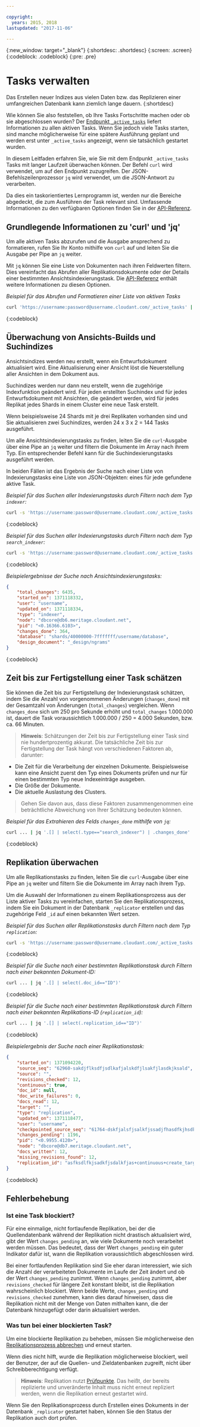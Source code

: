 ```yaml
---

copyright:
  years: 2015, 2018
lastupdated: "2017-11-06"

---
```


{:new_window: target="_blank"}
{:shortdesc: .shortdesc}
{:screen: .screen}
{:codeblock: .codeblock}
{:pre: .pre}

# Tasks verwalten

Das Erstellen neuer Indizes aus vielen Daten bzw. das Replizieren einer umfangreichen Datenbank kann ziemlich lange dauern.
{:shortdesc}

Wie können Sie also feststellen, ob Ihre Tasks Fortschritte machen oder ob sie abgeschlossen wurden?
Der [Endpunkt `_active_tasks`](../api/active_tasks.html) liefert Informationen zu allen aktiven Tasks.
Wenn Sie jedoch viele Tasks starten, sind manche möglicherweise für eine spätere Ausführung geplant und werden erst unter `_active_tasks` angezeigt, wenn sie tatsächlich gestartet wurden.

In diesem Leitfaden erfahren Sie, wie Sie mit dem Endpunkt `_active_tasks` Tasks mit langer Laufzeit überwachen können.
Der Befehl `curl` wird verwendet, um auf den Endpunkt zuzugreifen.
Der JSON-Befehlszeilenprozessor `jq` wird verwendet, um die JSON-Antwort zu verarbeiten.

Da dies ein taskorientiertes Lernprogramm ist, werden nur die Bereiche abgedeckt, die zum Ausführen der Task relevant sind.
Umfassende Informationen zu den verfügbaren Optionen finden Sie in der [API-Referenz](../api/index.html).

## Grundlegende Informationen zu 'curl' und 'jq'

Um alle aktiven Tasks abzurufen und die Ausgabe ansprechend zu formatieren,
rufen Sie Ihr Konto mithilfe von `curl` auf und leiten Sie die Ausgabe per Pipe an `jq` weiter.

Mit `jq` können Sie eine Liste von Dokumenten nach ihren Feldwerten filtern.
Dies vereinfacht das Abrufen aller Replikationsdokumente oder der Details einer bestimmten Ansichtsindexierungstask.
Die [API-Referenz](../api/index.html) enthält weitere Informationen zu diesen Optionen.

_Beispiel für das Abrufen und Formatieren einer Liste von aktiven Tasks_

```sh
curl 'https://username:password@username.cloudant.com/_active_tasks' | jq '.'
```
{:codeblock}

## Überwachung von Ansichts-Builds und Suchindizes

Ansichtsindizes werden neu erstellt, wenn ein Entwurfsdokument aktualisiert wird.
Eine Aktualisierung einer Ansicht löst die Neuerstellung aller Ansichten in dem Dokument aus.

Suchindizes werden nur dann neu erstellt, wenn die zugehörige Indexfunktion geändert wird.
Für jeden erstellten Suchindex und für jedes Entwurfsdokument mit Ansichten, die geändert werden,
wird für jedes Replikat jedes Shards in einem Cluster eine neue Task erstellt.

Wenn beispielsweise 24 Shards
mit je drei Replikaten vorhanden sind
und Sie aktualisieren zwei Suchindizes,
werden 24 x 3 x 2 = 144 Tasks ausgeführt.

Um alle Ansichtsindexierungstasks zu finden,
leiten Sie die `curl`-Ausgabe über eine Pipe an `jq` weiter
und filtern die Dokumente im Array nach ihrem Typ.
Ein entsprechender Befehl kann für die Suchindexierungstasks ausgeführt werden.

In beiden Fällen ist das Ergebnis der Suche nach einer Liste von Indexierungstasks eine Liste von JSON-Objekten:
eines für jede gefundene aktive Task.

_Beispiel für das Suchen aller Indexierungstasks durch Filtern nach dem Typ `indexer`:_

```sh
curl -s 'https://username:password@username.cloudant.com/_active_tasks' | jq '.[] | select(.type=="indexer")'
```
{:codeblock}

_Beispiel für das Suchen aller Indexierungstasks durch Filtern nach dem Typ `search_indexer`:_

```sh
curl -s 'https://username:password@username.cloudant.com/_active_tasks' | jq '.[] | select(.type=="search_indexer")'
```
{:codeblock}

_Beispielergebnisse der Suche nach Ansichtsindexierungstasks:_

```json
{
    "total_changes": 6435,
    "started_on": 1371118332,
    "user": "username",
    "updated_on": 1371118334,
    "type": "indexer",
    "node": "dbcore@db6.meritage.cloudant.net",
    "pid": "<0.16366.6103>",
    "changes_done": 364,
    "database": "shards/40000000-7fffffff/username/database",
    "design_document": "_design/ngrams"
}
```
{:codeblock}

## Zeit bis zur Fertigstellung einer Task schätzen

Sie können die Zeit bis zur Fertigstellung der Indexierungstask schätzen,
indem Sie die Anzahl von vorgenommenen Änderungen (`changes_done`) mit der Gesamtzahl von Änderungen (`total_changes`) vergleichen.
Wenn `changes_done` sich um 250 pro Sekunde erhöht und `total_changes` 1.000.000 ist,
dauert die Task voraussichtlich 1.000.000 / 250 = 4.000 Sekunden, bzw. ca. 66 Minuten.

>   **Hinweis**: Schätzungen der Zeit bis zur Fertigstellung einer Task sind nie hundertprozentig akkurat.
    Die tatsächliche Zeit bis zur Fertigstellung der Task hängt von verschiedenen Faktoren ab,
    darunter:

-   Die Zeit für die Verarbeitung der einzelnen Dokumente.
    Beispielsweise kann eine Ansicht zuerst den Typ eines
    Dokuments prüfen und nur für einen bestimmten Typ neue
    Indexeinträge ausgeben.
-   Die Größe der Dokumente.
-   Die aktuelle Auslastung des Clusters.

>   Gehen Sie davon aus, dass diese Faktoren zusammengenommen eine beträchtliche Abweichung von Ihrer Schätzung bedeuten können.

_Beispiel für das Extrahieren des Felds `changes_done` mithilfe von `jq`:_

```sh
curl ... | jq '.[] | select(.type=="search_indexer") | .changes_done'
```
{:codeblock}

## Replikation überwachen

Um alle Replikationstasks zu finden,
leiten Sie die `curl`-Ausgabe über eine Pipe an `jq` weiter
und filtern Sie die Dokumente im Array nach ihrem Typ.

Um die Auswahl der Informationen zu einem Replikationsprozess aus der Liste aktiver Tasks zu vereinfachen,
starten Sie den Replikationsprozess, indem Sie ein Dokument in der Datenbank `_replicator` erstellen und das
zugehörige Feld `_id` auf einen bekannten Wert setzen.

_Beispiel für das Suchen aller Replikationstasks durch Filtern nach dem Typ `replication`:_

```sh
curl -s 'https://username:password@username.cloudant.com/_active_tasks' | jq '.[] | select(.type=="replication")'
```
{:codeblock}

_Beispiel für die Suche nach einer bestimmten Replikationstask durch Filtern nach einer bekannten Dokument-ID:_

```sh
curl ... | jq '.[] | select(.doc_id=="ID")'
```
{:codeblock}

_Beispiel für die Suche nach einer bestimmten Replikationstask durch Filtern nach einer bekannten Replikations-ID (`replication_id`):_

```sh
curl ... | jq '.[] | select(.replication_id=="ID")'
```
{:codeblock}

_Beispielergebnis der Suche nach einer Replikationstask:_

```json
{
    "started_on": 1371094220,
    "source_seq": "62960-sakdjflksdfjsdlkafjalskdfjlsakfjlasdkjksald",
    "source": "",
    "revisions_checked": 12,
    "continuous": true,
    "doc_id": null,
    "doc_write_failures": 0,
    "docs_read": 12,
    "target": "",
    "type": "replication",
    "updated_on": 1371118477,
    "user": "username",
    "checkpointed_source_seq": "61764-dskfjalsfjsalkfjssadjfhasdfkjhsdkfhsdkf",
    "changes_pending": 1196,
    "pid": "<0.9955.4120>",
    "node": "dbcore@db7.meritage.cloudant.net",
    "docs_written": 12,
    "missing_revisions_found": 12,
    "replication_id": "asfksdlfkjsadkfjsdalkfjas+continuous+create_target"
}
```
{:codeblock}

## Fehlerbehebung

### Ist eine Task blockiert?

Für eine einmalige, nicht fortlaufende Replikation, bei der die Quellendatenbank
während der Replikation nicht drastisch aktualisiert wird, gibt der Wert `changes_pending` an,
wie viele Dokumente noch verarbeitet werden müssen.
Das bedeutet, dass der Wert `changes_pending` ein guter Indikator dafür ist, wann die Replikation voraussichtlich abgeschlossen wird.

Bei einer fortlaufenden Replikation sind Sie eher daran interessiert, wie sich die Anzahl
der verarbeiteten Dokumente im Laufe der Zeit ändert und ob der Wert `changes_pending`
zunimmt.
Wenn `changes_pending` zunimmt, aber `revisions_checked` für längere Zeit konstant bleibt, ist die Replikation wahrscheinlich blockiert.
Wenn beide Werte, `changes_pending` und `revisions_checked` zunehmen,
kann dies darauf hinweisen, dass die Replikation nicht mit der Menge von Daten mithalten kann, die
der Datenbank hinzugefügt oder darin aktualisiert werden.

### Was tun bei einer blockierten Task?

Um eine blockierte Replikation zu beheben,
müssen Sie möglicherweise den [Replikationsprozess abbrechen](../api/replication.html#cancelling-a-replication) und erneut starten.

Wenn dies nicht hilft, wurde die Replikation möglicherweise blockiert, weil der Benutzer, der auf die Quellen-
und Zieldatenbanken zugreift, nicht über Schreibberechtigung verfügt.

>   **Hinweis**: Replikation nutzt [Prüfpunkte](replication_guide.html#checkpoints).
    Das heißt, der bereits replizierte und unveränderte Inhalt muss nicht erneut repliziert werden, wenn die Replikation erneut gestartet wird.

Wenn Sie den Replikationsprozess durch Erstellen eines Dokuments in der Datenbank `_replicator` gestartet haben,
können Sie den Status der Replikation auch dort prüfen.
